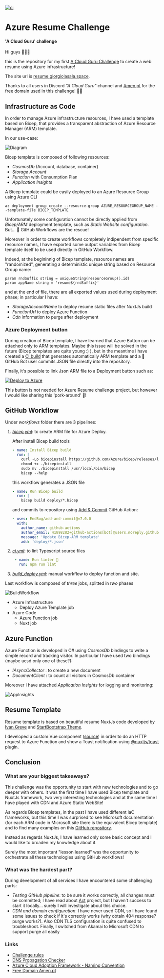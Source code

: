 [![ci](https://github.com/salem84/azure-resume-challenge/actions/workflows/ci.yml/badge.svg)](https://github.com/salem84/azure-resume-challenge/actions/workflows/ci.yml)

# Azure Resume Challenge
#### 'A Cloud Guru' challenge

Hi guys 👋👋👋

this is the repository for my first [A Cloud Guru Challenge](https://acloudguru.com/blog/engineering/cloudguruchallenge-your-resume-in-azure) to create a web resume using Azure infrastructure!

The site url is [resume.giorgiolasala.space](https://resume.giorgiolasala.space).

Thanks to all users in Discord *"A Cloud Guru"* channel and [Amen.pt](https://www.amen.pt/) for the free domain used in this challenge! 🙏🙏

## Infrastructure as Code
In order to manage Azure infrastructure resources, I have used a template based on Bicep, that provides a transparent abstraction of Azure Resource Manager (ARM) template.

In our use-case:

![Diagram](img/diagram.png)

Bicep template is composed of following resources:
* _CosmosDb_ (Account, database, container)
* _Storage Account_ 
* _Function_ with Consumption Plan
* _Application Insights_

A Bicep template could be easily deployed to an Azure Resource Group using Azure CLI 

```
az deployment group create --resource-group AZURE_RESOURCEGROUP_NAME --template-file BICEP_TEMPLATE
```

Unfortunately some configuration cannot be directly applied from _Bicep/ARM_ deployment template, such as _Static Website configuration_.
But... 🚀 GitHub Workflows are the rescue!

Moreover in order to create workflows completely indipendent from specific resource names, I have exported some output variables from Bicep template itself to be used directly in GitHub Workflow.

Indeed, at the begininnig of Bicep template, resource names are "randomized", generating a deterministic unique string based on Resource Group name:

```
param rndSuffix string = uniqueString(resourceGroup().id)
param appName string = 'resume${rndSuffix}'
```

and at the end of file, there are all exported values used during deployment phase; in particular I have:
* _StorageAccountName_ to deploy resume static files after NuxtJs build
* _FunctionUrl_ to deploy Azure Function
* _Cdn_ information to purge after deployment

### Azure Deployment button
During creation of Bicep template, I have learned that Azure Button can be attached only to ARM templates. Maybe this issue will be solved in the future (Bicep templates are quite young :) ), but in the meantime I have created a [CI build](.github/workflows/bicep.yml) that generates automatically ARM template and a 🤖 GitHub Bot user commits JSON file directly into the repository.

Finally, it's possible to link Json ARM file to a Deployment button such as:

[![Deploy to Azure](https://aka.ms/deploytoazurebutton)](https://portal.azure.com/#create/Microsoft.Template/uri/https%3A%2F%2Fraw.githubusercontent.com%2Fsalem84%2Fazure-resume-challenge%2Fmaster%2Fdeploy%2Fmain.json)

This button is not needed for Azure Resume challenge project, but however I would like sharing this 'pork-around' 🐷!

## GitHub Workflow
Under _workflows_ folder there are 3 pipelines:
1. [*bicep.yml*](.github/workflows/bicep.yml):  to create ARM file for Azure Deploy. 

    After install Bicep build tools
    
    ```yaml
    - name: Install Bicep build
      run: | 
        curl -Lo bicepinstall https://github.com/Azure/bicep/releases/latest/download/bicep-linux-x64
        chmod +x ./bicepinstall
        sudo mv ./bicepinstall /usr/local/bin/bicep
        bicep --help
    ```
    
    this workflow generates a JSON file 
    
    ```yaml
    - name: Run Bicep build
      run: |
        bicep build deploy/*.bicep
    ```

    and commits to repository using [Add & Commit](https://github.com/EndBug/add-and-commit) GitHub Action:

    ```yaml
    - uses: EndBug/add-and-commit@v7.0.0
      with:
        author_name: github-actions
        author_email: 41898282+github-actions[bot]@users.noreply.github.com
        message: 'Update Bicep-ARM template'
        add: 'deploy/*.json'
    ```

2. [*ci.yml*](.github/workflows/bicep.yml): to lint Typescript source files

    ```yaml
     - name: Run linter 👀
       run: npm run lint
    ```

3. [*build_deploy.yml*](.github/workflows/bicep.yml): manual workflow to deploy function and site.  

Last workflow is composed of _three_ jobs, splitted in _two_ phases

![BuildWorkflow](img/build_workflow.png)

- Azure Infrastructure
    - Deploy Azure Template job
- Azure Code
    - Azure Function job
    - Nuxt job


## Azure Function
Azure Function is developed in C# using _CosmosDb_ bindings to write a simple record and tracking visitor.
In particular I have used two bindings (maybe uesd only one of these?):
* _IAsyncCollector<CounterStatsItem>_ : to create a new document
* _DocumentClient_ : to count all visitors in CosmosDb container

Moreover I have attached _Application Insights_ for logging and monitoring:

![AppInsights](img/app-insights.png)

## Resume Template

Resume template is based on beautiful resume NuxtJs code developed by [Ivan Greve](https://github.com/ivangreve/nuxt-resume) and [StartBootstrap Theme](https://github.com/startbootstrap/startbootstrap-resume/).

I developed a custom Vue component ([source](resume/components/Counter.vue)) in order to do an HTTP request to Azure Function and show a Toast notification using [@nuxtjs/toast](https://www.npmjs.com/package/@nuxtjs/toast) plugin.

## Conclusion

### What are your biggest takeaways?
This challenge was the opportunity to start with new technologies and to go deeper with others.
It was the first time I have used Bicep template and NuxtJs framework, two very interesting technologies and at the same time I have played with CDN and Azure Static WebSite!

As regards Bicep templates, in the past I have used different IaC frameworks, but this time I was surprised to see Microsoft documentation (for each ARM code in Microsoft site there is the equivalent Bicep template) and to find many examples on this [GitHub repository](https://github.com/Azure/bicep/tree/main/docs/examples).

Instead as regards NuxtJs, I have learned only some basic concept and I would like to broaden my knowledge about it.

Surely the most important "lesson learned" was the opportunity to orchestrate all these technologies using GitHub workflows!

### What was the hardest part?
During development of all services I have encountered some challenging parts:
* _Testing GitHub pipeline_: to be sure it works correctly, all changes must be committed; I have read about [Act](https://github.com/nektos/act) project, but I haven't success to start it locally... surely I will investigate about this choice.
* _CDN and domain configuration_: I have never used CDN, so I have found some issues to check if it's correctly works (why obtain 404 response? purge works?). Also CDN TLS configuration is quite confused to troubleshoot. Finally, I switched from Akamai to Microsoft CDN to support purge all easily


### Links
- [Challenge rules](https://acloudguru.com/blog/engineering/cloudguruchallenge-your-resume-in-azure)
- [DNS Propagation Checker](https://www.whatsmydns.net/)
- [Azure Cloud Adoption Framework - Naming Convention](https://docs.microsoft.com/en-us/azure/cloud-adoption-framework/ready/azure-best-practices/resource-naming)
- [Free Domain Amen.pt](https://www.amen.pt)